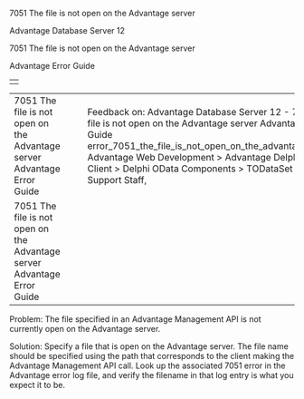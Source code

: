 7051 The file is not open on the Advantage server




Advantage Database Server 12  

7051 The file is not open on the Advantage server

Advantage Error Guide

|  |
| --- |
|  |

|  |  |  |  |  |
| --- | --- | --- | --- | --- |
| 7051 The file is not open on the Advantage server  Advantage Error Guide |  |  | Feedback on: Advantage Database Server 12 - 7051 The file is not open on the Advantage server Advantage Error Guide error\_7051\_the\_file\_is\_not\_open\_on\_the\_advantage\_server Advantage Web Development > Advantage Delphi OData Client > Delphi OData Components > TODataSet / Dear Support Staff, |  |
| 7051 The file is not open on the Advantage server  Advantage Error Guide |  |  |  |  |

Problem: The file specified in an Advantage Management API is not currently open on the Advantage server.

Solution: Specify a file that is open on the Advantage server. The file name should be specified using the path that corresponds to the client making the Advantage Management API call. Look up the associated 7051 error in the Advantage error log file, and verify the filename in that log entry is what you expect it to be.